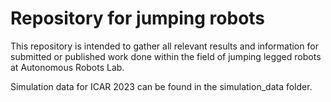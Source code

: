 # Repository for jumping robots

This repository is intended to gather all relevant results and information for submitted or published work done within the field of jumping legged robots at Autonomous Robots Lab.

Simulation data for ICAR 2023 can be found in the simulation_data folder.
